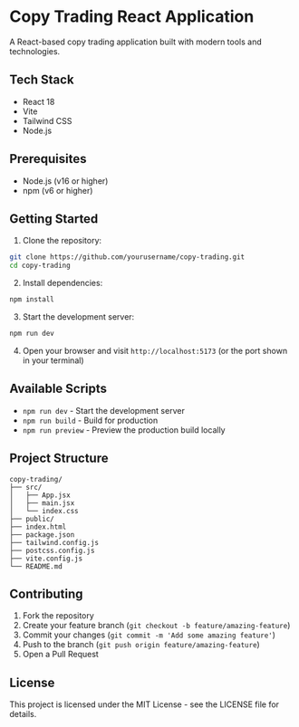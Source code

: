 # Copy Trading React Application

A React-based copy trading application built with modern tools and technologies.

## Tech Stack

- React 18
- Vite
- Tailwind CSS
- Node.js

## Prerequisites

- Node.js (v16 or higher)
- npm (v6 or higher)

## Getting Started

1. Clone the repository:
```bash
git clone https://github.com/yourusername/copy-trading.git
cd copy-trading
```

2. Install dependencies:
```bash
npm install
```

3. Start the development server:
```bash
npm run dev
```

4. Open your browser and visit `http://localhost:5173` (or the port shown in your terminal)

## Available Scripts

- `npm run dev` - Start the development server
- `npm run build` - Build for production
- `npm run preview` - Preview the production build locally

## Project Structure

```
copy-trading/
├── src/
│   ├── App.jsx
│   ├── main.jsx
│   └── index.css
├── public/
├── index.html
├── package.json
├── tailwind.config.js
├── postcss.config.js
├── vite.config.js
└── README.md
```

## Contributing

1. Fork the repository
2. Create your feature branch (`git checkout -b feature/amazing-feature`)
3. Commit your changes (`git commit -m 'Add some amazing feature'`)
4. Push to the branch (`git push origin feature/amazing-feature`)
5. Open a Pull Request

## License

This project is licensed under the MIT License - see the LICENSE file for details.
